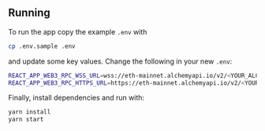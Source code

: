 ## Running
To run the app copy the example `.env` with
```bash
cp .env.sample .env
```

and update some key values. Change the following in your new `.env`:

```bash
REACT_APP_WEB3_RPC_WSS_URL=wss://eth-mainnet.alchemyapi.io/v2/<YOUR_ALCHEMY_API_KEY>
REACT_APP_WEB3_RPC_HTTPS_URL=https://eth-mainnet.alchemyapi.io/v2/<YOUR_ALCHEMY_API_KEY>
```

Finally, install dependencies and run with:
```bash
yarn install
yarn start
```
